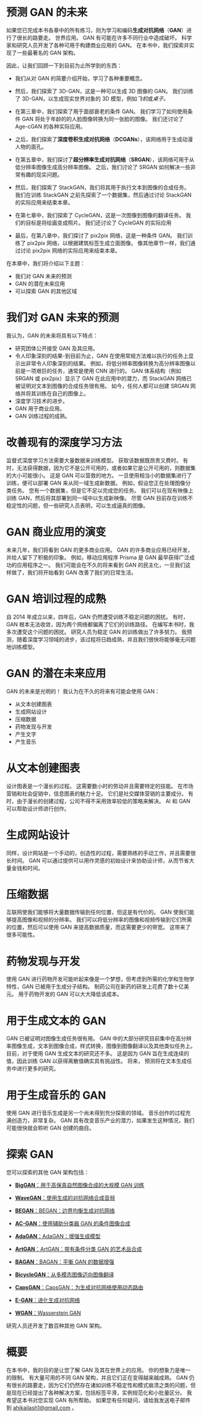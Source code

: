 

# 预测 GAN 的未来



如果您已完成本书各章中的所有练习，则为学习和编码**生成对抗网络**（**GAN**）进行了很长的路要走。 世界应用。 GAN 有可能在许多不同行业中造成破坏。 科学家和研究人员开发了各种可用于构建商业应用的 GAN。 在本书中，我们探索并实现了一些最著名的 GAN 架构。

因此，让我们回顾一下到目前为止所学到的东西：

*   我们从对 GAN 的简要介绍开始，学习了各种重要概念。
*   然后，我们探索了 3D-GAN，这是一种可以生成 3D 图像的 GAN。 我们训练了 3D-GAN，以生成现实世界对象的 3D 模型，例如*飞机*或*桌子。*
*   在第三章中，我们探索了用于面部衰老的条件 GAN。 我们学习了如何使用条件 GAN 将处于年龄的的人脸图像转换为同一张脸的图像。 我们还讨论了 Age-cGAN 的各种实际应用。
*   之后，我们探索了**深度卷积生成对抗网络**（**DCGANs**），该网络用于生成动漫人物的面孔。
*   在第五章中，我们探讨了**超分辨率生成对抗网络**（**SRGAN**），该网络可用于从低分辨率图像生成高分辨率图像。 之后，我们讨论了 SRGAN 如何解决一些非常有趣的现实问题。
*   然后，我们探索了 StackGAN，我们将其用于执行文本到图像的合成任务。 我们在训练 StackGAN 之前先探索了一个数据集，然后通过讨论 StackGAN 的实际应用来结束本章。

*   在第七章中，我们探索了 CycleGAN，这是一次图像到图像的翻译任务。 我们的目标是将绘画变成照片。 我们还讨论了 CycleGAN 的实际应用
*   最后，在第八章中，我们探讨了 pix2pix 网络，这是一种条件 GAN。 我们训练了 pix2pix 网络，以根据建筑标签生成立面图像。 像其他章节一样，我们通过讨论 pix2pix 网络的实际应用来结束本章。

在本章中，我们将介绍以下主题：

*   我们对 GAN 未来的预测
*   GAN 的潜在未来应用
*   可以探索 GAN 的其他区域





# 我们对 GAN 未来的预测



我认为，GAN 的未来将具有以下特点：

*   研究团体公开接受 GAN 及其应用。
*   令人印象深刻的结果-到目前为止，GAN 在使用常规方法难以执行的任务上显示出非常令人印象深刻的结果。 例如，将低分辨率图像转换为高分辨率图像以前是一项艰巨的任务，通常是使用 CNN 进行的。 GAN 体系结构（例如 SRGAN 或 pix2pix）显示了 GAN 在此应用中的潜力，而 StackGAN 网络已被证明对文本到图像的合成任务很有用。 如今，任何人都可以创建 SRGAN 网络并将其训练在自己的图像上。
*   深度学习技术的进步。
*   GAN 用于商业应用。
*   GAN 训练过程的成熟。





# 改善现有的深度学习方法



监督式深度学习方法需要大量数据来训练模型。 获取该数据既昂贵又费时。 有时，无法获得数据，因为它不是公开可用的，或者如果它是公开可用的，则数据集的大小可能很小。 这是 GAN 可以营救的地方。 一旦使用相当小的数据集进行了训练，便可以部署 GAN 来从同一域生成新数据。 例如，假设您正在处理图像分类任务。 您有一个数据集，但是它不足以完成您的任务。 我们可以在现有映像上训练 GAN，然后将其部署到同一域中以生成新映像。 尽管 GAN 目前存在训练不稳定性的问题，但一些研究人员表明，可以生成逼真的图像。





# GAN 商业应用的演变



未来几年，我们将看到 GAN 的更多商业应用。 GAN 的许多商业应用已经开发，并给人留下了积极的印象。 例如，移动应用程序 Prisma 是 GAN 最早获得广泛成功的应用程序之一。 我们可能会在不久的将来看到 GAN 的民主化，一旦我们这样做了，我们将开始看到 GAN 改善了我们的日常生活。





# GAN 培训过程的成熟



自 2014 年成立以来，四年后，GAN 仍然遭受训练不稳定问题的困扰。 有时，GAN 根本无法收敛，因为两个网络都偏离了它们的训练路径。 在编写本书时，我多次遭受这个问题的困扰。 研究人员为稳定 GAN 的训练做出了许多努力。 我预测，随着深度学习领域的进步，该过程将日趋成熟，并且我们很快将能够毫无问题地训练模型。





# GAN 的潜在未来应用



GAN 的未来是光明的！ 我认为在不久的将来有可能会使用 GAN：

*   从文本创建图表
*   生成网站设计
*   压缩数据
*   药物发现与开发
*   产生文字
*   产生音乐





# 从文本创建图表



设计图表是一个漫长的过程。 这需要数小时的劳动并且需要特定的技能。 在市场营销和社会促销中，信息图表的魅力十足。 它们是社交媒体营销的主要成分。 有时，由于漫长的创建过程，公司不得不采用效率较低的策略来解决。 AI 和 GAN 可以帮助设计师进行创作。





# 生成网站设计



同样，设计网站是一个手动的，创造性的过程，需要熟练的手动工作，并且需要很长时间。 GAN 可以通过提供可以用作灵感的初始设计来协助设计师，从而节省大量金钱和时间。





# 压缩数据



互联网使我们能够将大量数据传输到任何位置，但这是有代价的。 GAN 使我们能够提高图像和视频的分辨率。 我们可以将低分辨率的图像和视频传输到它们所需的位置，然后可以使用 GAN 来提高数据质量，而这需要更少的带宽。 这带来了很多可能性。





# 药物发现与开发



使用 GAN 进行药物开发可能听起来像是一个梦想，但考虑到所需的化学和生物学特性，GAN 已被用于生成分子结构。 制药公司在新药的研发上花费了数十亿美元。 用于药物开发的 GAN 可以大大降低该成本。





# 用于生成文本的 GAN



GAN 已被证明对图像生成任务很有用。 GAN 中的大部分研究目前集中在高分辨率图像生成，文本到图像合成，样式转换，图像到图像翻译以及其他类似任务上。 目前，对于使用 GAN 生成文本的研究还不多。 这是因为 GAN 旨在生成连续的值，因此训练 GAN 以获得离散值确实具有挑战性。 将来，  预测将在文本生成任务中进行更多的研究。





# 用于生成音乐的 GAN



使用 GAN 进行音乐生成是另一个尚未得到充分探索的领域。 音乐创作的过程充满创造力，非常复杂。 GAN 具有改变音乐产业的潜力，如果发生这种情况，我们可能很快就会聆听 GAN 创建的曲目。





# 探索 GAN



您可以探索的其他 GAN 架构包括：

*   [**BigGAN**：用于高保真自然图像合成的大规模 GAN 训练](https://arxiv.org/pdf/1809.11096.pdf)
*   [**WaveGAN**：使用生成的对抗网络合成音频](https://arxiv.org/abs/1802.04208)
*   [**BEGAN**：BEGAN：边界均衡生成对抗网络](https://arxiv.org/abs/1703.10717)
*   [**AC-GAN**：使用辅助分类器 GAN 的条件图像合成](https://arxiv.org/abs/1610.09585)

*   [**AdaGAN**：AdaGAN：增强生成模型](https://arxiv.org/abs/1701.02386v1)
*   [**ArtGAN**：ArtGAN：带有条件分类 GAN 的艺术品合成](https://arxiv.org/abs/1702.03410)
*   [**BAGAN**：BAGAN：平衡 GAN 的数据增强](https://arxiv.org/abs/1803.09655)
*   [**BicycleGAN**：从多模态图像迈向图像翻译](https://arxiv.org/abs/1711.11586)
*   [**CapsGAN**：CapsGAN：为生成对抗网络使用动态路由](https://arxiv.org/abs/1806.03968)
*   [**E-GAN**：进化生成对抗网络](https://arxiv.org/abs/1803.00657)
*   [**WGAN**：Wasserstein GAN](https://arxiv.org/abs/1701.07875v2)

研究人员还开发了数百种其他 GAN 架构。





# 概要



在本书中，我的目的是让您了解 GAN 及其在世界上的应用。 你的想象力是唯一的限制。 有大量可用的不同 GAN 架构，并且它们正在变得越来越成熟。 GAN 仍有很长的路要走，因为它们仍然存在诸如训练不稳定性和模式崩溃之类的问题，但是现在已经提出了各种解决方案，包括标签平滑，实例规范化和小批量区分。 我希望这本书对您实现 GAN 有所帮助。 如果您有任何疑问，请给我发送电子邮件到 [ahikailash1@gmail.com](mailto:ahikailash1@gmail.com) 。



